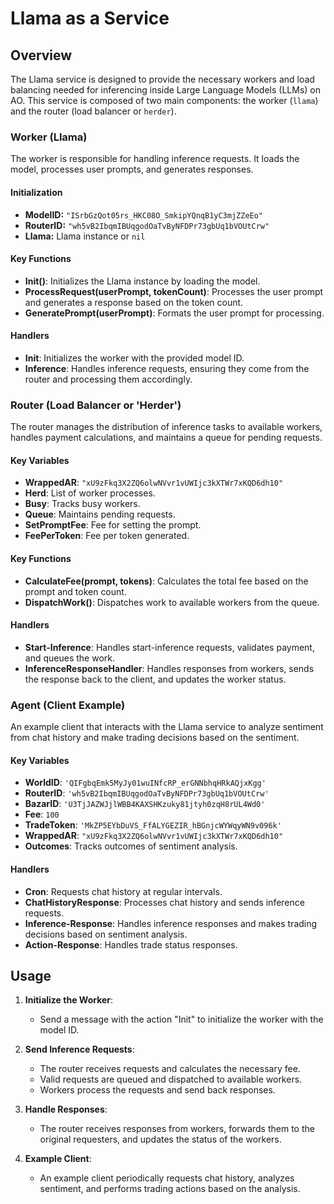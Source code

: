 # Llama as a Service

## Overview

The Llama service is designed to provide the necessary workers and load balancing needed for inferencing inside Large Language Models (LLMs) on AO. This service is composed of two main components: the worker (`llama`) and the router (load balancer or `herder`).

### Worker (Llama)
The worker is responsible for handling inference requests. It loads the model, processes user prompts, and generates responses.

#### Initialization
- **ModelID:** `"ISrbGzQot05rs_HKC08O_SmkipYQnqB1yC3mjZZeEo"`
- **RouterID:** `"wh5vB2IbqmIBUqgodOaTvByNFDPr73gbUq1bVOUtCrw"`
- **Llama:** Llama instance or `nil`

#### Key Functions
- **Init()**: Initializes the Llama instance by loading the model.
- **ProcessRequest(userPrompt, tokenCount)**: Processes the user prompt and generates a response based on the token count.
- **GeneratePrompt(userPrompt)**: Formats the user prompt for processing.

#### Handlers
- **Init**: Initializes the worker with the provided model ID.
- **Inference**: Handles inference requests, ensuring they come from the router and processing them accordingly.

### Router (Load Balancer or 'Herder')
The router manages the distribution of inference tasks to available workers, handles payment calculations, and maintains a queue for pending requests.

#### Key Variables
- **WrappedAR**: `"xU9zFkq3X2ZQ6olwNVvr1vUWIjc3kXTWr7xKQD6dh10"`
- **Herd**: List of worker processes.
- **Busy**: Tracks busy workers.
- **Queue**: Maintains pending requests.
- **SetPromptFee**: Fee for setting the prompt.
- **FeePerToken**: Fee per token generated.

#### Key Functions
- **CalculateFee(prompt, tokens)**: Calculates the total fee based on the prompt and token count.
- **DispatchWork()**: Dispatches work to available workers from the queue.

#### Handlers
- **Start-Inference**: Handles start-inference requests, validates payment, and queues the work.
- **InferenceResponseHandler**: Handles responses from workers, sends the response back to the client, and updates the worker status.

### Agent (Client Example)
An example client that interacts with the Llama service to analyze sentiment from chat history and make trading decisions based on the sentiment.

#### Key Variables
- **WorldID**: `'QIFgbqEmk5MyJy01wuINfcRP_erGNNbhqHRkAQjxKgg'`
- **RouterID**: `'wh5vB2IbqmIBUqgodOaTvByNFDPr73gbUq1bVOUtCrw'`
- **BazarID**: `'U3TjJAZWJjlWBB4KAXSHKzuky81jtyh0zqH8rUL4Wd0'`
- **Fee**: `100`
- **TradeToken**: `'MkZP5EYbDuVS_FfALYGEZIR_hBGnjcWYWqyWN9v096k'`
- **WrappedAR**: `"xU9zFkq3X2ZQ6olwNVvr1vUWIjc3kXTWr7xKQD6dh10"`
- **Outcomes**: Tracks outcomes of sentiment analysis.

#### Handlers
- **Cron**: Requests chat history at regular intervals.
- **ChatHistoryResponse**: Processes chat history and sends inference requests.
- **Inference-Response**: Handles inference responses and makes trading decisions based on sentiment analysis.
- **Action-Response**: Handles trade status responses.

## Usage

1. **Initialize the Worker**:
   - Send a message with the action "Init" to initialize the worker with the model ID.

2. **Send Inference Requests**:
   - The router receives requests and calculates the necessary fee.
   - Valid requests are queued and dispatched to available workers.
   - Workers process the requests and send back responses.

3. **Handle Responses**:
   - The router receives responses from workers, forwards them to the original requesters, and updates the status of the workers.

4. **Example Client**:
   - An example client periodically requests chat history, analyzes sentiment, and performs trading actions based on the analysis.